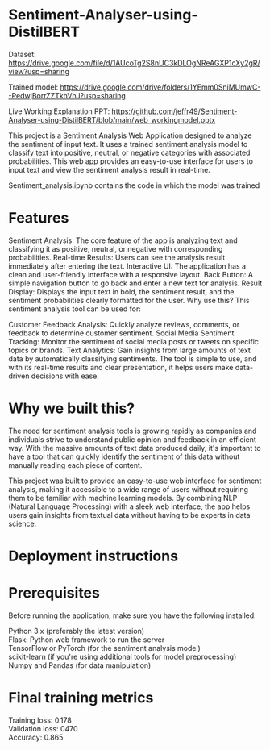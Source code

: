 # Sentiment-Analyser-using-DistilBERT

Dataset: https://drive.google.com/file/d/1AUcoTg2S8nUC3kDLOgNReAGXP1cXy2gR/view?usp=sharing  

Trained model: https://drive.google.com/drive/folders/1YEmm0SniMUmwC--PedwjBorrZZTkhVnJ?usp=sharing

Live Working Explanation PPT: https://github.com/jeffr49/Sentiment-Analyser-using-DistilBERT/blob/main/web_workingmodel.pptx

This project is a Sentiment Analysis Web Application designed to analyze the sentiment of input text. It uses a trained sentiment analysis model to classify text into positive, neutral, or negative categories with associated probabilities. This web app provides an easy-to-use interface for users to input text and view the sentiment analysis result in real-time.

Sentiment_analysis.ipynb contains the code in which the model was trained

# Features
Sentiment Analysis: The core feature of the app is analyzing text and classifying it as positive, neutral, or negative with corresponding probabilities.
Real-time Results: Users can see the analysis result immediately after entering the text.
Interactive UI: The application has a clean and user-friendly interface with a responsive layout.
Back Button: A simple navigation button to go back and enter a new text for analysis.
Result Display: Displays the input text in bold, the sentiment result, and the sentiment probabilities clearly formatted for the user.
Why use this?
This sentiment analysis tool can be used for:

Customer Feedback Analysis: Quickly analyze reviews, comments, or feedback to determine customer sentiment.
Social Media Sentiment Tracking: Monitor the sentiment of social media posts or tweets on specific topics or brands.
Text Analytics: Gain insights from large amounts of text data by automatically classifying sentiments.
The tool is simple to use, and with its real-time results and clear presentation, it helps users make data-driven decisions with ease.

# Why we built this?
The need for sentiment analysis tools is growing rapidly as companies and individuals strive to understand public opinion and feedback in an efficient way. With the massive amounts of text data produced daily, it's important to have a tool that can quickly identify the sentiment of this data without manually reading each piece of content.

This project was built to provide an easy-to-use web interface for sentiment analysis, making it accessible to a wide range of users without requiring them to be familiar with machine learning models. By combining NLP (Natural Language Processing) with a sleek web interface, the app helps users gain insights from textual data without having to be experts in data science.

# Deployment instructions
# Prerequisites
Before running the application, make sure you have the following installed:

Python 3.x (preferably the latest version)  
Flask: Python web framework to run the server  
TensorFlow or PyTorch (for the sentiment analysis model)  
scikit-learn (if you're using additional tools for model preprocessing)  
Numpy and Pandas (for data manipulation)  

# Final training metrics
Training loss: 0.178  
Validation loss: 0470  
Accuracy: 0.865  

